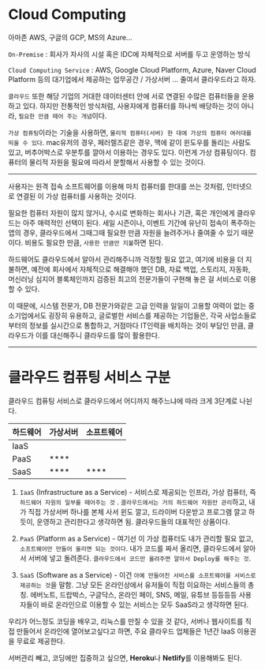 # Cloud Computing

아마존 AWS, 구글의 GCP, MS의 Azure...

`On-Premise` : 회사가 자사의 시설 혹은 IDC에 자체적으로 서버를 두고 운영하는 방식

`Cloud Computing Service` : AWS, Google Cloud Platform, Azure, Naver Cloud Platform 등의 대기업에서 제공하는
업무공간 / 가상서버 ... 줄여서 클라우드라고 하자.

`클라우드` 또한 해당 기업의 거대한 데이터센터 안에 서로 연결된 수많은 컴퓨터들을 운용하고 있다. 하지만 전통적인 방식처럼, 사용자에게 컴퓨터를 하나씩 배당하는 것이
아니라, `필요한 만큼 떼어 주는 개념`이다.

`가상 컴퓨팅`이라는 기술을 사용하면, `물리적 컴퓨터(서버) 한 대에 가상의 컴퓨터 여러대를 띄울 수 있다`. mac유저의 경우, 페러렐즈같은 경우, 맥에 같이 윈도우를 돌리는
사람도 있고, 버추어박스로 우분투를 깔아서 이용하는 경우도 있다. 이런게 가상 컴퓨팅이다. 컴퓨터의 물리적 자원을 필요에 따라서 분할해서 사용할 수 있는 것이다.

---

사용자는 원격 접속 소프트웨어를 이용해 마치 컴퓨터를 한대를 쓰는 것처럼, 인터넷으로 연결된 이 가상 컴퓨터를 사용하는 것이다.

필요한 컴퓨터 자원이 많지 않거나, 수시로 변화하는 회사나 기관, 혹은 개인에게 클라우드는 아주 매력적인 선택이 된다. 세일 시즌이나, 이벤트 기간에 유난히 접속이 폭주하는 앱의
경우, 클라우드에서 그때그때 필요한 만큼 자원을 늘려주거나 줄여줄 수 있기 때문이다. 비용도 필요한 만큼, `사용한 만큼만 지불`하면 된다.

하드웨어도 클라우드에서 알아서 관리해주니까 걱정할 필요 없고, 여기에 비용을 더 지불하면, 예전에 회사에서 자체적으로 해결해야 했던 DB, 자료 백업, 스토리지, 자동화, 머신러닝
심지어 블록체인까지 검증된 최고의 전문가들이 구현해 놓은 걸 서비스로 이용할 수 있다.

이 때문에, 시스템 전문가, DB 전문가와같은 고급 인력을 일일이 고용할 여력이 없는 중소기업에서도 굉장히 유용하고, 글로벌한 서비스를 제공하는 기업들은, 각국 사업소들로부터의
정보를 실시간으로 통합하고, 거점마다 IT인력을 배치하는 것이 부담인 만큼, 클라우드가 이를 대신해주니 클라우드를 많이 활용한다.

---

# 클라우드 컴퓨팅 서비스 구분

클라우드 컴퓨팅 서비스로 클라우드에서 어디까지 해주느냐에 따라 크게 3단계로 나뉜다.

|하드웨어|가상서버|소프트웨어|
|---|---|---|
|IaaS|||
|PaaS|****||
|SaaS|****|****|

1. `IaaS` (Infrastructure as a Service) - 서비스로 제공되는 인프라, 가상 컴퓨터, 즉 `하드웨어 자원의 일부를 떼어주는 것`
   . `클라우드에서는 거의 하드웨어 자원만 관리`하고, 내가 직접 가상서버 하나를 본체 사서 윈도 깔고, 드라이버 다운받고 프로그램 깔고 하듯이, 운영하고 관리한다고 생각하면
   됨. 클라우드들의 대표적인 상품이다.


2. `PaaS` (Platform as a Service) - 여기선 이 가상 컴퓨터도 내가 관리할 필요 없고, `소프트웨어만 만들어 올리면 되는 것이다`. 내가 코드를 짜서
   올리면, 클라우드에서 알아서 서버에 넣고 돌려준다. `클라우드에서 코드만 올려주면 알아서 Deploy를 해주는 것`.


3. `SaaS` (Software as a Service) - 이건 `아예 만들어진 서비스를 소프트웨어를 서비스로 제공하는 것`을 말함. 그냥 모든 온라인상에서 유저들이 직접
   이요하는 서비스들의 총칭. 에버노트, 드랍박스, 구글닥스, 온라인 페이, SNS, 메일, 유튜브 등등등등 사용자들이 바로 온라인으로 이용할 수 있는 서비스는 모두 SaaS라고
   생각하면 된다.

우리가 어느정도 코딩을 배우고, 리눅스를 만질 수 있을 것 같다, 서버나 웹사이트를 직접 만들어서 온라인에 열어보고싶다고 하면, 주요 클라우드 업체들은 1년간 IaaS 이용권을
무료로 제공한다.

서버관리 빼고, 코딩에만 집중하고 싶으면, **Heroku**나 **Netlify**를 이용해봐도 된다.


